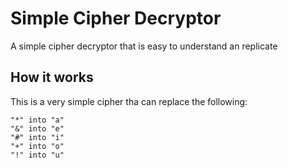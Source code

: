 # Simple Cipher Decryptor
A simple cipher decryptor that is easy to understand an replicate
## How it works
This is a very simple cipher tha can replace the following:
```
"*" into "a"
"&" into "e"
"#" into "i"
"+" into "o"
"!" into "u"
```
